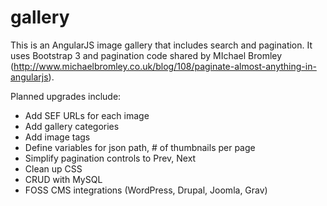 # gallery
This is an AngularJS image gallery that includes search and pagination. It uses Bootstrap 3 and pagination code shared by MIchael Bromley (http://www.michaelbromley.co.uk/blog/108/paginate-almost-anything-in-angularjs).

Planned upgrades include:
 * Add SEF URLs for each image
 * Add gallery categories
 * Add image tags
 * Define variables for json path, # of thumbnails per page
 * Simplify pagination controls to Prev, Next
 * Clean up CSS
 * CRUD with MySQL
 * FOSS CMS integrations (WordPress, Drupal, Joomla, Grav)


